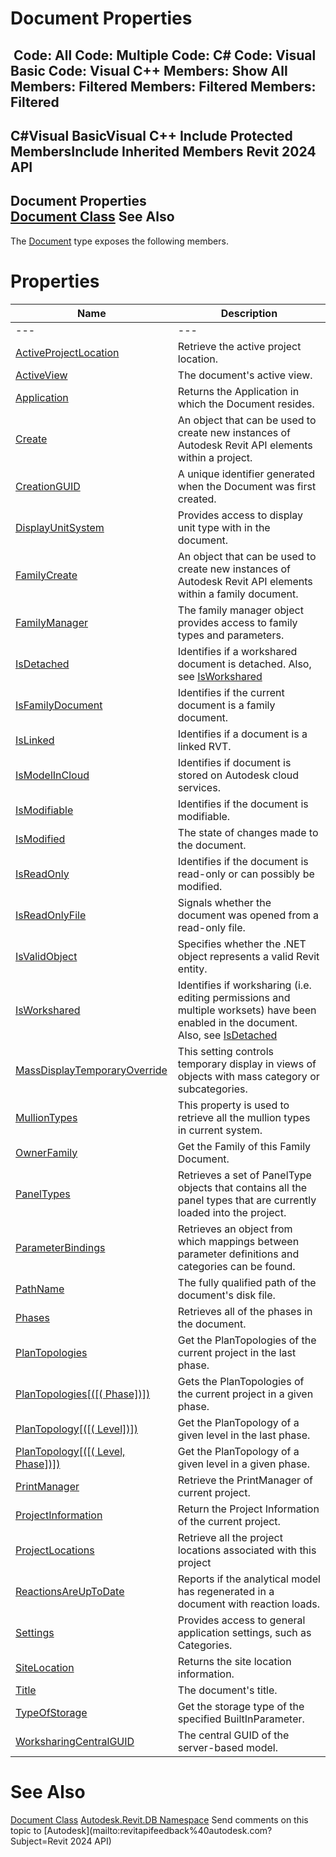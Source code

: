 # Document Properties

﻿
 Code: All Code: Multiple Code: C# Code: Visual Basic Code: Visual C++  Members: Show All Members: Filtered Members: Filtered Members: Filtered   
---  
C#Visual BasicVisual C++
Include Protected MembersInclude Inherited Members
Revit 2024 API  
---  
Document Properties  
[Document Class](db03274b-a107-aa32-9034-f3e0df4bb1ec.md "Document Class") See Also  
---  
The [Document](db03274b-a107-aa32-9034-f3e0df4bb1ec.md "Document Class") type exposes the following members.
# Properties
| Name | Description |
| --- | --- |
| --- | --- | --- |
| [ActiveProjectLocation](cd6733bb-4510-bb58-5ca5-21ededb30cdf.md "ActiveProjectLocation Property") | Retrieve the active project location. |
| [ActiveView](043960ac-dde4-0f45-249f-8161646a4362.md "ActiveView Property") | The document's active view. |
| [Application](b517ce21-cec3-4cf3-e74b-aa0f219f6724.md "Application Property") | Returns the Application in which the Document resides. |
| [Create](f87f97d5-8402-62b5-4d6d-defe60c8f8ee.md "Create Property") | An object that can be used to create new instances of Autodesk Revit API elements within a project. |
| [CreationGUID](4d2418fc-e00a-f5b8-609e-8f027eeed992.md "CreationGUID Property") | A unique identifier generated when the Document was first created. |
| [DisplayUnitSystem](4da5af7a-3b64-b064-cd72-cbc0e9fa2135.md "DisplayUnitSystem Property") | Provides access to display unit type with in the document. |
| [FamilyCreate](693b2a55-b3a2-5d18-fcc4-e24448a16039.md "FamilyCreate Property") | An object that can be used to create new instances of Autodesk Revit API elements within a family document. |
| [FamilyManager](478fde66-c9f0-86b5-204a-c95f18b69ca1.md "FamilyManager Property") | The family manager object provides access to family types and parameters. |
| [IsDetached](0792283e-f112-0a57-d0d9-e79e6b9ea5b9.md "IsDetached Property") | Identifies if a workshared document is detached. Also, see [IsWorkshared](7f368167-6543-9be9-67a3-c6e1696ae060.md "IsWorkshared Property") |
| [IsFamilyDocument](076721f1-772c-f8ec-2097-c3e674b37537.md "IsFamilyDocument Property") | Identifies if the current document is a family document. |
| [IsLinked](5d44b5d0-b33f-26b6-10f4-b76d1bc4c949.md "IsLinked Property") | Identifies if a document is a linked RVT. |
| [IsModelInCloud](e12f7980-ba6c-2e72-6687-f0bf807ff014.md "IsModelInCloud Property") | Identifies if document is stored on Autodesk cloud services. |
| [IsModifiable](af884262-3ba2-b0a0-d7ef-f0a49c1bf1bc.md "IsModifiable Property") | Identifies if the document is modifiable. |
| [IsModified](1e67b9dd-2fca-0a54-91f6-620e550f6f56.md "IsModified Property") | The state of changes made to the document. |
| [IsReadOnly](7e813a1b-9163-2509-f280-82572598432b.md "IsReadOnly Property") | Identifies if the document is read-only or can possibly be modified. |
| [IsReadOnlyFile](c189f723-1465-0353-2ec1-57183905d73a.md "IsReadOnlyFile Property") | Signals whether the document was opened from a read-only file. |
| [IsValidObject](41477e88-aa81-4648-aa8b-8f2d482d4705.md "IsValidObject Property") | Specifies whether the .NET object represents a valid Revit entity. |
| [IsWorkshared](7f368167-6543-9be9-67a3-c6e1696ae060.md "IsWorkshared Property") | Identifies if worksharing (i.e. editing permissions and multiple worksets) have been enabled in the document. Also, see [IsDetached](0792283e-f112-0a57-d0d9-e79e6b9ea5b9.md "IsDetached Property") |
| [MassDisplayTemporaryOverride](c1ad0cf9-2063-7a9b-f087-fc1e4e8b7158.md "MassDisplayTemporaryOverride Property") | This setting controls temporary display in views of objects with mass category or subcategories. |
| [MullionTypes](ce7bf7aa-4e38-fad1-15ed-816529815dbf.md "MullionTypes Property") | This property is used to retrieve all the mullion types in current system. |
| [OwnerFamily](95b303dc-1569-492d-6863-fbe49f6189b0.md "OwnerFamily Property") | Get the Family of this Family Document. |
| [PanelTypes](8e6c5a87-528c-c13e-ed48-0e7c5af688d5.md "PanelTypes Property") | Retrieves a set of PanelType objects that contains all the panel types that are currently loaded into the project. |
| [ParameterBindings](ce28ad7d-30b7-29d9-8f81-c75aebc03581.md "ParameterBindings Property") | Retrieves an object from which mappings between parameter definitions and categories can be found. |
| [PathName](8a92a6fd-ce25-cd86-2068-f9dcb24d72d6.md "PathName Property") | The fully qualified path of the document's disk file. |
| [Phases](362b427f-bf0d-6509-e541-9d5cc48e1837.md "Phases Property") | Retrieves all of the phases in the document. |
| [PlanTopologies](b782b091-bcd9-6759-9e39-4cd7a5bf3143.md "PlanTopologies Property") | Get the PlanTopologies of the current project in the last phase. |
| [PlanTopologies[([( Phase])]) ](6cead23c-595a-8f54-8692-aa9daad9fb8d.md "PlanTopologies Property \(Phase\)") | Gets the PlanTopologies of the current project in a given phase. |
| [PlanTopology[([( Level])]) ](fb7a12ec-d4d7-b3a5-3613-5ee23d45c52f.md "PlanTopology Property \(Level\)") | Get the PlanTopology of a given level in the last phase. |
| [PlanTopology[([( Level, Phase])]) ](215a0d2b-0f9f-1532-cb15-d1f6a2af029a.md "PlanTopology Property \(Level, Phase\)") | Get the PlanTopology of a given level in a given phase. |
| [PrintManager](514e70ec-341c-148a-aeea-eabcd8cf7ca1.md "PrintManager Property") | Retrieve the PrintManager of current project. |
| [ProjectInformation](4db36834-e324-b199-7a5a-e3218e95da37.md "ProjectInformation Property") | Return the Project Information of the current project. |
| [ProjectLocations](87be3885-b1aa-ba8c-f82e-a5a0f7455c3a.md "ProjectLocations Property") | Retrieve all the project locations associated with this project |
| [ReactionsAreUpToDate](55afb606-0de5-3f44-04e7-ccbe4a852c6a.md "ReactionsAreUpToDate Property") | Reports if the analytical model has regenerated in a document with reaction loads. |
| [Settings](1581b3ec-eaef-9ad9-3d57-cf75a4f09b58.md "Settings Property") | Provides access to general application settings, such as Categories. |
| [SiteLocation](0567eac8-811f-aed3-1ef3-c909992ceca7.md "SiteLocation Property") | Returns the site location information. |
| [Title](4cee7916-d799-fc83-daf3-97cb03900b72.md "Title Property") | The document's title. |
| [TypeOfStorage](895089ae-ad3f-200e-fa73-36979efd9ac8.md "TypeOfStorage Property") | Get the storage type of the specified BuiltInParameter. |
| [WorksharingCentralGUID](93287b85-2c12-ff55-177e-2a419fa893df.md "WorksharingCentralGUID Property") | The central GUID of the server-based model. |

# See Also
[Document Class](db03274b-a107-aa32-9034-f3e0df4bb1ec.md "Document Class")
[Autodesk.Revit.DB Namespace](87546ba7-461b-c646-cbb1-2cb8f5bff8b2.md "Autodesk.Revit.DB Namespace")
Send comments on this topic to [Autodesk](mailto:revitapifeedback%40autodesk.com?Subject=Revit 2024 API)